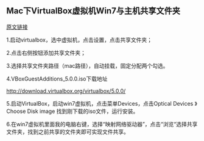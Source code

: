 ## Mac下VirtualBox虚拟机Win7与主机共享文件夹

[原文链接](http://blog.csdn.net/jlminghui/article/details/47193027)

1.启动virtualbox，选中虚拟机，点击设置，点击共享文件夹；

2.点击右侧按钮添加共享文件夹；

3.选择共享文件夹路径（mac路径），自动挂载，固定分配两个勾选。

4.VBoxGuestAdditions_5.0.0.iso下载地址

http://download.virtualbox.org/virtualbox/5.0.0/

5.启动VirtualBox，启动win7虚拟机，点击菜单Devices，点击Optical Devices 》Choose Disk image 找到刚下载的iso文件，运行安装。

6.在win7虚拟机里面我的电脑右键，选择“映射网络驱动器”，点击“浏览“选择共享文件夹，找到之前共享的文件夹即可实现文件共享。

